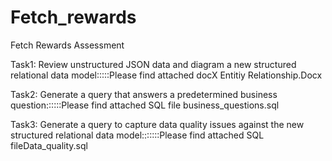 # Fetch_rewards
Fetch Rewards Assessment


Task1: Review unstructured JSON data and diagram a new structured relational data model:::::Please find attached docX Entitiy Relationship.Docx



Task2: Generate a query that answers a predetermined business question::::::Please find attached SQL file business_questions.sql



Task3: Generate a query to capture data quality issues against the new structured relational data model:::::::Please find attached SQL fileData_quality.sql



